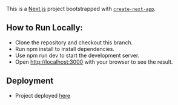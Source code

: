 This is a [Next.js](https://nextjs.org) project bootstrapped with [`create-next-app`](https://github.com/vercel/next.js/tree/canary/packages/create-next-app).

## How to Run Locally:

-   Clone the repository and checkout this branch.
-   Run npm install to install dependencies.
-   Use npm run dev to start the development server.
-   Open [http://localhost:3000](http://localhost:3000) with your browser to see the result.

## Deployment

-   Project deployed [here](https://mentlyfetest-2sgy.vercel.app/)
